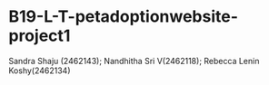 # B19-L-T-petadoptionwebsite-project1
Sandra Shaju (2462143); Nandhitha Sri V(2462118); Rebecca Lenin Koshy(2462134)
